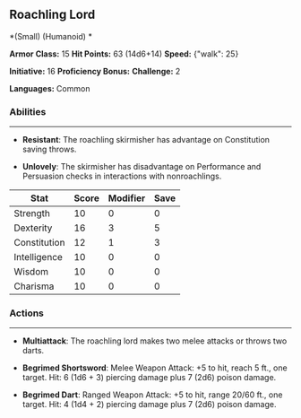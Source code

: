 ## Roachling Lord
*(Small) (Humanoid) *

**Armor Class:** 15
**Hit Points:** 63 (14d6+14)
**Speed:** {"walk": 25}

**Initiative:** 16
**Proficiency Bonus:**
**Challenge:** 2

**Languages:** Common

### Abilities
 --- 
- **Resistant**: The roachling skirmisher has advantage on Constitution saving throws.

- **Unlovely**: The skirmisher has disadvantage on Performance and Persuasion checks in interactions with nonroachlings.



| Stat | Score | Modifier | Save |
| ---- | ---- | ---- | ---- |
| Strength | 10 | 0 | 0 |
| Dexterity | 16 | 3 | 5 |
| Constitution | 12 | 1 | 3 |
| Intelligence | 10 | 0 | 0 |
| Wisdom | 10 | 0 | 0 |
| Charisma | 10 | 0 | 0 |

### Actions
 --- 
- **Multiattack**: The roachling lord makes two melee attacks or throws two darts.

- **Begrimed Shortsword**: Melee Weapon Attack: +5 to hit, reach 5 ft., one target. Hit: 6 (1d6 + 3) piercing damage plus 7 (2d6) poison damage.

- **Begrimed Dart**: Ranged Weapon Attack: +5 to hit, range 20/60 ft., one target. Hit: 4 (1d4 + 2) piercing damage plus 7 (2d6) poison damage.

